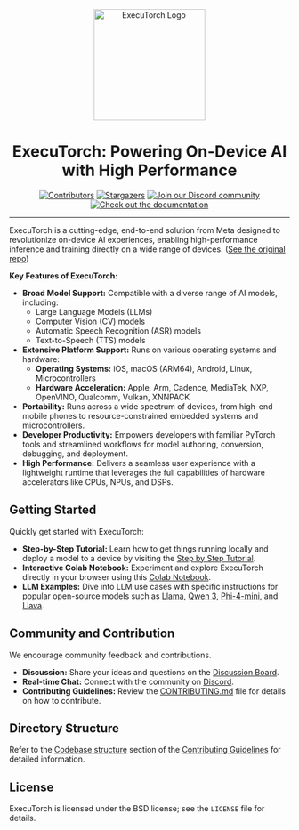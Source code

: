 <div align="center">
  <img src="docs/source/_static/img/et-logo.png" alt="ExecuTorch Logo" width="200">
  <h1>ExecuTorch: Powering On-Device AI with High Performance</h1>
</div>

<div align="center">
  <a href="https://github.com/pytorch/executorch/graphs/contributors"><img src="https://img.shields.io/github/contributors/pytorch/executorch?style=for-the-badge&color=blue" alt="Contributors"></a>
  <a href="https://github.com/pytorch/executorch/stargazers"><img src="https://img.shields.io/github/stars/pytorch/executorch?style=for-the-badge&color=blue" alt="Stargazers"></a>
  <a href="https://discord.gg/Dh43CKSAdc"><img src="https://img.shields.io/badge/Discord-Join%20Us-purple?logo=discord&logoColor=white&style=for-the-badge" alt="Join our Discord community"></a>
  <a href="https://pytorch.org/executorch/main/index"><img src="https://img.shields.io/badge/Documentation-000?logo=googledocs&logoColor=FFE165&style=for-the-badge" alt="Check out the documentation"></a>
  <hr>
</div>

ExecuTorch is a cutting-edge, end-to-end solution from Meta designed to revolutionize on-device AI experiences, enabling high-performance inference and training directly on a wide range of devices. ([See the original repo](https://github.com/pytorch/executorch))

**Key Features of ExecuTorch:**

*   **Broad Model Support:** Compatible with a diverse range of AI models, including:
    *   Large Language Models (LLMs)
    *   Computer Vision (CV) models
    *   Automatic Speech Recognition (ASR) models
    *   Text-to-Speech (TTS) models
*   **Extensive Platform Support:** Runs on various operating systems and hardware:
    *   **Operating Systems:** iOS, macOS (ARM64), Android, Linux, Microcontrollers
    *   **Hardware Acceleration:** Apple, Arm, Cadence, MediaTek, NXP, OpenVINO, Qualcomm, Vulkan, XNNPACK
*   **Portability:**  Runs across a wide spectrum of devices, from high-end mobile phones to resource-constrained embedded systems and microcontrollers.
*   **Developer Productivity:**  Empowers developers with familiar PyTorch tools and streamlined workflows for model authoring, conversion, debugging, and deployment.
*   **High Performance:** Delivers a seamless user experience with a lightweight runtime that leverages the full capabilities of hardware accelerators like CPUs, NPUs, and DSPs.

## Getting Started

Quickly get started with ExecuTorch:

*   **Step-by-Step Tutorial:**  Learn how to get things running locally and deploy a model to a device by visiting the [Step by Step Tutorial](https://pytorch.org/executorch/stable/getting-started.html).
*   **Interactive Colab Notebook:** Experiment and explore ExecuTorch directly in your browser using this [Colab Notebook](https://colab.research.google.com/drive/1qpxrXC3YdJQzly3mRg-4ayYiOjC6rue3?usp=sharing).
*   **LLM Examples:** Dive into LLM use cases with specific instructions for popular open-source models such as [Llama](examples/models/llama/README.md), [Qwen 3](examples/models/qwen3/README.md), [Phi-4-mini](examples/models/phi_4_mini/README.md), and [Llava](examples/models/llava/README.md).

## Community and Contribution

We encourage community feedback and contributions.

*   **Discussion:** Share your ideas and questions on the [Discussion Board](https://github.com/pytorch/executorch/discussions).
*   **Real-time Chat:** Connect with the community on [Discord](https://discord.gg/Dh43CKSAdc).
*   **Contributing Guidelines:** Review the [CONTRIBUTING.md](CONTRIBUTING.md) file for details on how to contribute.

## Directory Structure

Refer to the [Codebase structure](CONTRIBUTING.md#codebase-structure) section of the [Contributing Guidelines](CONTRIBUTING.md) for detailed information.

## License

ExecuTorch is licensed under the BSD license; see the `LICENSE` file for details.